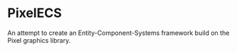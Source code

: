 # PixelECS

An attempt to create an Entity-Component-Systems framework build on the Pixel graphics library.
